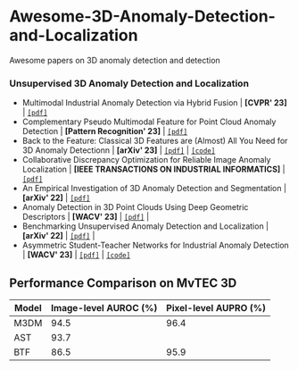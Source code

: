 # Awesome-3D-Anomaly-Detection-and-Localization
Awesome papers on 3D anomaly detection and detection

### Unsupervised 3D Anomaly Detection and Localization
- Multimodal Industrial Anomaly Detection via Hybrid Fusion  | **[CVPR' 23]** | [`[pdf]`](https://arxiv.org/pdf/2303.00601.pdf)
- Complementary Pseudo Multimodal Feature for Point Cloud Anomaly Detection   | **[Pattern Recognition' 23]** | [`[pdf]`](https://arxiv.org/pdf/2303.13194.pdf)
- Back to the Feature: Classical 3D Features are (Almost) All You Need for 3D Anomaly Detectionn   | **[arXiv' 23]** | [`[pdf]`](https://arxiv.org/pdf/2303.13194.pdf) | [`[code]`](https://github.com/eliahuhorwitz/3D-ADS)
- Collaborative Discrepancy Optimization for Reliable Image Anomaly Localization   | **[IEEE TRANSACTIONS ON INDUSTRIAL INFORMATICS]** | [`[pdf]`](https://arxiv.org/pdf/2302.08769.pdf) 
- An Empirical Investigation of 3D Anomaly Detection and Segmentation   | **[arXiv' 22]** | [`[pdf]`](https://arxiv.org/pdf/2203.05550.pdf) 
- Anomaly Detection in 3D Point Clouds Using Deep Geometric Descriptors   | **[WACV' 23]** | [`[pdf]`](https://openaccess.thecvf.com/content/WACV2023/papers/Bergmann_Anomaly_Detection_in_3D_Point_Clouds_Using_Deep_Geometric_Descriptors_WACV_2023_paper.pdf) | 
- Benchmarking Unsupervised Anomaly Detection and Localization  | **[arXiv' 22]** | [`[pdf]`](https://arxiv.org/pdf/2205.14852.pdf) | 
- Asymmetric Student-Teacher Networks for Industrial Anomaly Detection  | **[WACV' 23]** | [`[pdf]`](https://arxiv.org/pdf/2303.13194.pdf) | [`[code]`](https://github.com/eliahuhorwitz/3D-ADS)

## Performance Comparison on MvTEC 3D 
| Model | Image-level AUROC (%) | Pixel-level AUPRO (%) |
| ------- | ----------- | ------- |
| M3DM| 94.5   | 96.4  |
| AST | 93.7   |       |
| BTF | 86.5   | 95.9  |


